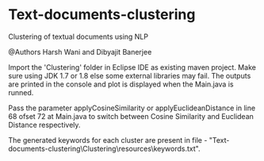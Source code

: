 # Text-documents-clustering
Clustering of textual documents using NLP

@Authors Harsh Wani and Dibyajit Banerjee

Import the 'Clustering' folder in Eclipse IDE as existing maven project. 
Make sure using JDK 1.7 or 1.8 else some external libraries may fail.
The outputs are printed in the console and plot is displayed when the Main.java is runned.

Pass the parameter applyCosineSimilarity or applyEuclideanDistance in line 68 ofset 72 at Main.java to switch between Cosine Similarity
and Euclidean Distance respectively.

The generated keywords for each cluster are present in file - "Text-documents-clustering\Clustering\resources\keywords.txt".